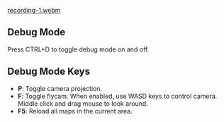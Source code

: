 [recording-1.webm](https://github.com/user-attachments/assets/c8cf1597-cafd-430f-929e-07cd0c77e645)

## Debug Mode
Press CTRL+D to toggle debug mode on and off.


## Debug Mode Keys
- **P**: Toggle camera projection.
- **F**: Toggle flycam. When enabled, use WASD keys to control camera. Middle click and drag mouse to look around.
- **F5**: Reload all maps in the current area.
